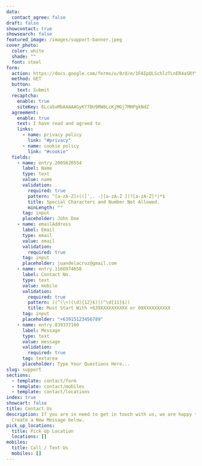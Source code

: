 ```yaml
---
data:
  contact_agree: false
draft: false
showcontact: true
showsearch: false
featured_image: /images/support-banner.jpeg
cover_photo:
  color: white
  shade: ""
  font: steel
form:
  action: https://docs.google.com/forms/u/0/d/e/1FAIpQLSchlzTLnER4aSRYY2PPMSK0q9KCQSCCcUafqtCzxZS9BI6Z3w/formResponse
  method: GET
  button:
    text: Submit
  recaptcha:
    enable: true
    siteKey: 6Lca5xMbAAAAAGyKY7DU9RW8LcKjMGj7MHPgkNdZ
  agreement:
    enable: true
    text: I have read and agreed to
    links:
      - name: privacy policy
        link: "#privacy"
      - name: cookie policy
        link: "#cookie"
  fields:
    - name: entry.2005620554
      label: Name
      type: text
      value: name
      validation:
        required: true
        pattern: ^[a-zA-Z]+(([',. -][a-zA-Z ])?[a-zA-Z]*)*$
        title: Special Characters and Number Not Allowed.
        minLength: ""
      tag: input
      placeholder: John Doe
    - name: emailAddress
      label: Email
      type: email
      value: email
      validation:
        required: true
      tag: input
      placeholder: juandelacruz@gmail.com
    - name: entry.1166974658
      label: Contact No.
      type: text
      value: mobile
      validation:
        required: true
        pattern: ((^(\+)(\d){12}$)|(^\d{11}$))
        title: Must Start With +639XXXXXXXXXX or 09XXXXXXXXXX
      tag: input
      placeholder: "+63915123456789"
    - name: entry.839337160
      label: Message
      type: text
      value: message
      validation:
        required: true
      tag: textarea
      placeholder: Type Your Questions Here...
slug: support
sections:
  - template: contact/form
  - template: contact/mobiles
  - template: contact/locations
index: true
showcart: false
title: Contact Us
description: If you are in need to get in touch with us, we are happy to reply.
  Create a New Message below.
pick_up_locations:
  title: Pick Up Location
  locations: []
mobiles:
  title: Call / Text Us
  mobiles: []
---
```

